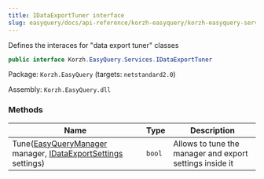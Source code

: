 ```yaml
---
title: IDataExportTuner interface
slug: easyquery/docs/api-reference/korzh-easyquery/korzh-easyquery-services-namespace/idataexporttuner-interface
---
```



Defines the interaces for "data export tuner" classes
```csharp
public interface Korzh.EasyQuery.Services.IDataExportTuner

```
Package: `Korzh.EasyQuery` (targets: `netstandard2.0`)

Assembly: `Korzh.EasyQuery.dll`

### Methods

| Name | Type | Description | 
| --- | --- | --- | 
| Tune([EasyQueryManager](/api-reference/korzh-easyquery/korzh-easyquery-services-namespace/easyquerymanager-class) manager, [IDataExportSettings](/api-reference/easydata-core/easydata-export-namespace/idataexportsettings-interface) settings) | `bool` | Allows to tune the manager and export settings inside it |